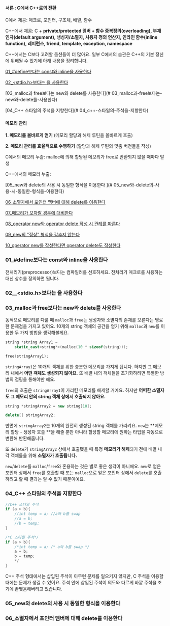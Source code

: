 #### 서론 : C에서 C++로의 전환

C에서 제공: 매크로, 포인터, 구조체, 배열, 함수

C++에서 제공: C + **private/protected 멤버 + 함수 중복정의(overloading), 부재 인자(default argument), 생성자/소멸자, 사용자 정의 연산자, 인라인 함수(inline function), 레퍼런스, friend, template, exception, namespace**

C++에서는 C보다 고려할 옵션들이 더 많아요. 일부 C에서의 습관은 C++의 기본 정신에 위배될 수 있기에 아래 내용을 정리합니다.



[01_#define보다는 const와 inline을 사용한다](#01_#define보다는-const와-inline을-사용한다)

[02_<stdio.h>보다는 <iostream>을 사용한다](#02_<stdio.h>보다는-<iostream>을-사용한다)

[03_malloc과 free보다는 new와 delete를 사용한다](# 03_malloc과-free보다는-new와-delete를-사용한다)

[04_C++ 스타일의 주석을 지향한다](# 04_c++-스타일의-주석을-지향한다)





#### 메모리 관리 

**1.  메모리를 올바르게 얻기**  (메모리 할당과 해제 루틴을 올바르게 호출)

**2. 메모리 관리를 효율적으로 수행하기**  (할당과 해제 루틴의 맞춤 버전들을 작성)



C에서의 메모리 누출: malloc에 의해 할당된 메모리가 free로 반환되지 않을 때마다 발생

C++에서의 메모리 누출: 

[05_new와 delete의 사용 시 동일한 형식을 이용한다 ](# 05_new와-delete의-사용-시-동일한-형식을-이용한다)

[06_소멸자에서 포인터 멤버에 대해 delete를 이용한다](06_소멸자에서-포인터-멤버에-대해-delete를-이용한다)

[07_메모리가 모자랄 경우에 대비한다](07_메모리가-모자랄-경우에-대비한다)

[08_operator new와 operator delete 작성 시 관례를 따른다](08_operator-new와-operator-delete-작성-시-관례를-따른다)

[09_new의 "정상" 형식을 감추지 않는다](09_new의-"정상"-형식을-감추지-않는다)

[10_operator new를 작성한다면 operator delete도 작성한다](10_operator-new를-작성한다면-operator-delete도-작성한다)



### 01_#define보다는 const와 inline을 사용한다

전처리기(preprocessor)보다는 컴파일러를 선호하세요. 전처리기 매크로를 사용하는 대신 상수를 정의하면 됩니다.





### 02__<stdio.h>보다는 <iostream>을 사용한다





### 03_malloc과 free보다는 new와 delete를 사용한다

동적으로 메모리를 다룰 때 `malloc`과 `free`는 생성자와 소멸자의 존재를 모른다는 명료한 문제점을 가지고 있어요. 10개의 string 객체의 공간을 얻기 위해 `malloc`과 `new`를 이용한 두 가지 방법을 생각해볼게요.

```c++
string *string Array1 = 
    static_cast<string*>(malloc(10 * sizeof(string)));

free(stringArray1);
```

`stringArray1`은 10개의 객체를 위한 충분한 메모리를 가지게 됩니다. 하지만 그 메모리 내에서 **어떤 객체도 생성되지 않아요.** 또 배열 내의 객체들을 초기화하려면 특별한 방법의 점핑을 통해야만 해요.



`free`의 호출은 `stringArray1`이 가리킨 메모리를 해제할 거예요. 하지만 **어떠한 소멸자도 그 메모리 안의 string 객체 상에서 호출되지 않아요.** 



```c++
string *stringArray2 = new string[10];

delete[] stringArray2;
```

반면에 `stringArray2`는 10개의 완전히 생성된 string 객체를 가리켜요. `new`는 **메모리 할당 - 생성자 호출 **을 해줄 뿐만 아니라 할당할 메모리에 원하는 타입을 자동으로 변환해 반환해줍니다.

또  `delete`가 `stringArray2` 상에서 호출됐을 때 특정 **메모리가 해제**되기 전에 배열 내 각 객체들을 위해 **소멸자가 호출됩니다.** 



`new`/`delete`를 `malloc`/`free`와 혼용하는 것은 별로 좋은 생각이 아니에요. `new`로 얻은 포인터 상에서 `free`를 호출할 때 또는 `malloc`으로 얻은 포인터 상에서 `delete`를 호출하려고 할 때 결과는 알 수 없기 때문이예요.





### 04_C++ 스타일의 주석을 지향한다

```c++
//C++ 스타일 주석
if (a > b){
    //int temp = a; //a와 b를 swap
    //a = b;
    //b = temp;
}
```

```c
/*C 스타일 주석*/
if (a > b){
    /*int temp = a; /* a와 b를 swap */
    a = b;
    b = temp;
    */
}
```

C++ 주석 형태에서는 삽입된 주석이 아무런 문제를 일으키지 않지만, C 주석을 이용할 때에는 문제가 생길 수 있어요. 주석 안에 삽입된 주석이 의도와 다르게 바깥 주석을 조기에 끝맺음해버리고 있습니다.



### 05_new와 delete의 사용 시 동일한 형식을 이용한다

### 06_소멸자에서 포인터 멤버에 대해 delete를 이용한다
